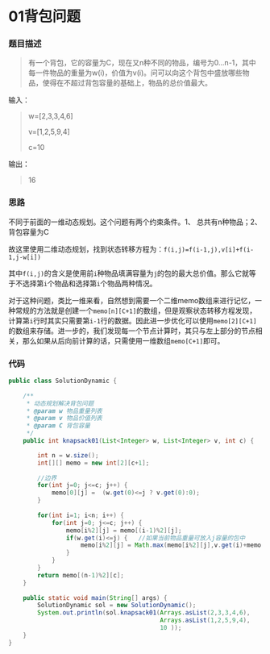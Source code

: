 # 01背包问题

### 题目描述

>  有一个背包，它的容量为C，现在又n种不同的物品，编号为0...n-1，其中每一件物品的重量为w(i)，价值为v(i)。问可以向这个背包中盛放哪些物品，使得在不超过背包容量的基础上，物品的总价值最大。

输入：

> w=[2,3,3,4,6] 
>
> v=[1,2,5,9,4] 
>
> c=10

输出：

> 16

### 思路

不同于前面的一维动态规划。这个问题有两个约束条件。1、 总共有n种物品；2、背包容量为C

故这里使用二维动态规划，找到状态转移方程为：`f(i,j)=f(i-1,j),v[i]+f(i-1,j-w[i])`

其中`f(i,j)`的含义是使用前`i`种物品填满容量为`j`的包的最大总价值。那么它就等于不选择第`i`个物品和选择第`i`个物品两种情况。

对于这种问题，类比一维来看，自然想到需要一个二维memo数组来进行记忆，一种常规的方法就是创建一个`memo[n][C+1]`的数组，但是观察状态转移方程发现，计算第`i`行时其实只需要第`i-1`行的数据。因此进一步优化可以使用`memo[2][C+1]`的数组来存储。进一步的，我们发现每一个节点计算时，其只与左上部分的节点相关，那么如果从后向前计算的话，只需使用一维数组`memo[C+1]`即可。 

 ### 代码



```java
public class SolutionDynamic {
	
	/**
	 * 动态规划解决背包问题
	 * @param w	物品重量列表
	 * @param v	物品价值列表
	 * @param C 背包容量
	 */
	public int knapsack01(List<Integer> w, List<Integer> v, int c) {

		int n = w.size();
		int[][] memo = new int[2][c+1]; 
		
		//边界
		for(int j=0; j<=c; j++) {
			memo[0][j] =  (w.get(0)<=j ? v.get(0):0);
		}
		
		for(int i=1; i<n; i++) {
			for(int j=0; j<=c; j++) {
				memo[i%2][j] = memo[(i-1)%2][j];
				if(w.get(i)<=j) {	//如果当前物品重量可放入j容量的包中
					memo[i%2][j] = Math.max(memo[i%2][j],v.get(i)+memo[(i-1)%2][j-w.get(i)]);
				}
			}
		}
		return memo[(n-1)%2][c];
	}
	
	public static void main(String[] args) {
		SolutionDynamic sol = new SolutionDynamic();
		System.out.println(sol.knapsack01(Arrays.asList(2,3,3,4,6),
                                          Arrays.asList(1,2,5,9,4), 
                                          10 ));
	}
}

```





